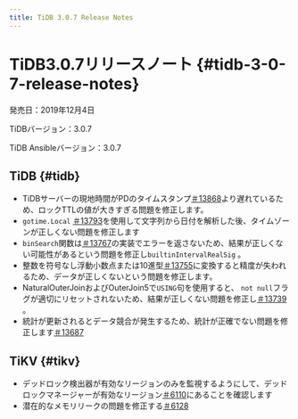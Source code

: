 ```yaml
---
title: TiDB 3.0.7 Release Notes
---
```


# TiDB3.0.7リリースノート {#tidb-3-0-7-release-notes}

発売日：2019年12月4日

TiDBバージョン：3.0.7

TiDB Ansibleバージョン：3.0.7

## TiDB {#tidb}

-   TiDBサーバーの現地時間がPDのタイムスタンプ[＃13868](https://github.com/pingcap/tidb/pull/13868)より遅れているため、ロックTTLの値が大きすぎる問題を修正します。
-   `gotime.Local` [＃13793](https://github.com/pingcap/tidb/pull/13793)を使用して文字列から日付を解析した後、タイムゾーンが正しくない問題を修正します
-   `binSearch`関数は[＃13767](https://github.com/pingcap/tidb/pull/13767)の実装でエラーを返さないため、結果が正しくない可能性があるという問題を修正し`builtinIntervalRealSig` 。
-   整数を符号なし浮動小数点または10進型[＃13755](https://github.com/pingcap/tidb/pull/13755)に変換すると精度が失われるため、データが正しくないという問題を修正します。
-   NaturalOuterJoinおよびOuterJoin5で`USING`句を使用すると、 `not null`フラグが適切にリセットされないため、結果が正しくない問題を修正し[＃13739](https://github.com/pingcap/tidb/pull/13739) 。
-   統計が更新されるとデータ競合が発生するため、統計が正確でない問題を修正します[＃13687](https://github.com/pingcap/tidb/pull/13687)

## TiKV {#tikv}

-   デッドロック検出器が有効なリージョンのみを監視するようにして、デッドロックマネージャーが有効なリージョン[＃6110](https://github.com/tikv/tikv/pull/6110)にあることを確認します
-   潜在的なメモリリークの問題を修正する[＃6128](https://github.com/tikv/tikv/pull/6128)
